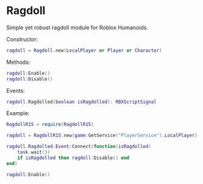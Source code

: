 # Ragdoll
Simple yet robust ragdoll module for Roblox Humanoids.

Constructor:
```lua
ragdoll = Ragdoll.new(LocalPlayer or Player or Character)
```
Methods:
```lua
ragdoll:Enable()
ragdoll:Disable()
```
Events:
```lua
ragdoll.Ragdolled(boolean isRagdolled): RBXScriptSignal  
```

Example:
```lua
RagdollR15 = require(RagdollR15)

ragdoll = RagdollR15.new(game:GetService("PlayerService").LocalPlayer)

ragdoll.Ragdolled.Event:Connect(function(isRagdolled)
    task.wait(3)
    if isRagdolled then ragdoll:Disable() end
end)

ragdoll:Enable()
```
